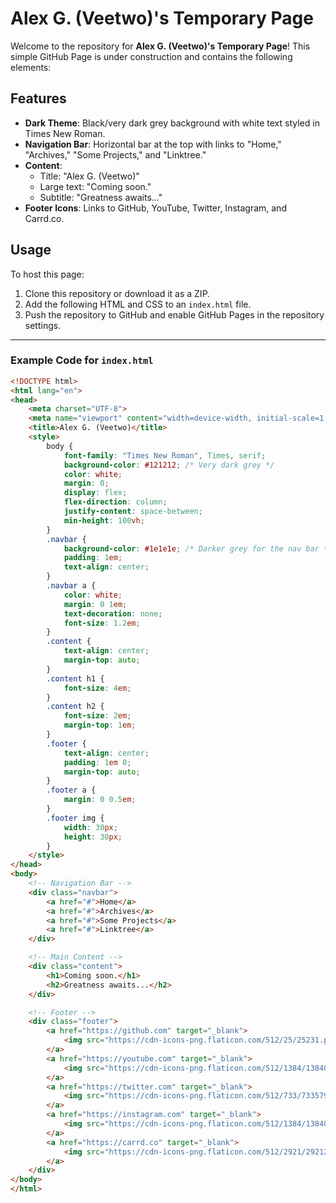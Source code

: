 # Alex G. (Veetwo)'s Temporary Page

Welcome to the repository for **Alex G. (Veetwo)'s Temporary Page**! This simple GitHub Page is under construction and contains the following elements:

## Features
- **Dark Theme**: Black/very dark grey background with white text styled in Times New Roman.
- **Navigation Bar**: Horizontal bar at the top with links to "Home," "Archives," "Some Projects," and "Linktree."
- **Content**:
  - Title: "Alex G. (Veetwo)"
  - Large text: "Coming soon."
  - Subtitle: "Greatness awaits..."
- **Footer Icons**: Links to GitHub, YouTube, Twitter, Instagram, and Carrd.co.

## Usage
To host this page:
1. Clone this repository or download it as a ZIP.
2. Add the following HTML and CSS to an `index.html` file.
3. Push the repository to GitHub and enable GitHub Pages in the repository settings.

---

### Example Code for `index.html`

```html
<!DOCTYPE html>
<html lang="en">
<head>
    <meta charset="UTF-8">
    <meta name="viewport" content="width=device-width, initial-scale=1.0">
    <title>Alex G. (Veetwo)</title>
    <style>
        body {
            font-family: "Times New Roman", Times, serif;
            background-color: #121212; /* Very dark grey */
            color: white;
            margin: 0;
            display: flex;
            flex-direction: column;
            justify-content: space-between;
            min-height: 100vh;
        }
        .navbar {
            background-color: #1e1e1e; /* Darker grey for the nav bar */
            padding: 1em;
            text-align: center;
        }
        .navbar a {
            color: white;
            margin: 0 1em;
            text-decoration: none;
            font-size: 1.2em;
        }
        .content {
            text-align: center;
            margin-top: auto;
        }
        .content h1 {
            font-size: 4em;
        }
        .content h2 {
            font-size: 2em;
            margin-top: 1em;
        }
        .footer {
            text-align: center;
            padding: 1em 0;
            margin-top: auto;
        }
        .footer a {
            margin: 0 0.5em;
        }
        .footer img {
            width: 30px;
            height: 30px;
        }
    </style>
</head>
<body>
    <!-- Navigation Bar -->
    <div class="navbar">
        <a href="#">Home</a>
        <a href="#">Archives</a>
        <a href="#">Some Projects</a>
        <a href="#">Linktree</a>
    </div>

    <!-- Main Content -->
    <div class="content">
        <h1>Coming soon.</h1>
        <h2>Greatness awaits...</h2>
    </div>

    <!-- Footer -->
    <div class="footer">
        <a href="https://github.com" target="_blank">
            <img src="https://cdn-icons-png.flaticon.com/512/25/25231.png" alt="GitHub">
        </a>
        <a href="https://youtube.com" target="_blank">
            <img src="https://cdn-icons-png.flaticon.com/512/1384/1384060.png" alt="YouTube">
        </a>
        <a href="https://twitter.com" target="_blank">
            <img src="https://cdn-icons-png.flaticon.com/512/733/733579.png" alt="Twitter">
        </a>
        <a href="https://instagram.com" target="_blank">
            <img src="https://cdn-icons-png.flaticon.com/512/1384/1384063.png" alt="Instagram">
        </a>
        <a href="https://carrd.co" target="_blank">
            <img src="https://cdn-icons-png.flaticon.com/512/2921/2921222.png" alt="Carrd">
        </a>
    </div>
</body>
</html>
